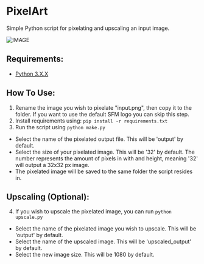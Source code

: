 # PixelArt
Simple Python script for pixelating and upscaling an input image.

![IMAGE](https://i.imgur.com/rw9xooS.jpeg)

## Requirements:
- [Python 3.X.X](https://www.python.org/downloads/)

## How To Use:
1) Rename the image you wish to pixelate "input.png", then copy it to the folder. If you want to use the default SFM logo you can skip this step.
2) Install requirements using: `pip install -r requirements.txt`
3) Run the script using `python make.py`  
- Select the name of the pixelated output file. This will be 'output' by default.
- Select the size of your pixelated image. This will be '32' by default. The number represents the amount of pixels in with and height, meaning '32' will output a 32x32 px image.
- The pixelated image will be saved to the same folder the script resides in.

## Upscaling (Optional):
4) If you wish to upscale the pixelated image, you can run `python upscale.py`
- Select the name of the pixelated image you wish to upscale. This will be 'output' by default.
- Select the name of the upscaled image. This will be 'upscaled_output' by default.
- Select the new image size. This will be 1080 by default.
